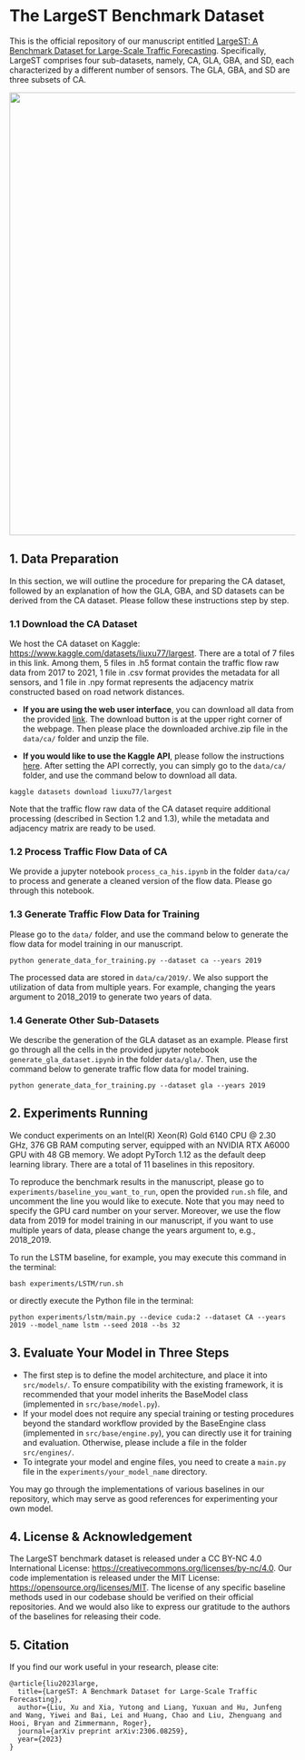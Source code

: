 # The LargeST Benchmark Dataset

This is the official repository of our manuscript entitled [LargeST: A Benchmark Dataset for Large-Scale Traffic Forecasting](https://arxiv.org/pdf/2306.08259.pdf). Specifically, LargeST comprises four sub-datasets, namely, CA, GLA, GBA, and SD, each characterized by a different number of sensors. The GLA, GBA, and SD are three subsets of CA.

<img src='img/overview.png' width='780px'>


## 1. Data Preparation
In this section, we will outline the procedure for preparing the CA dataset, followed by an explanation of how the GLA, GBA, and SD datasets can be derived from the CA dataset. Please follow these instructions step by step.

### 1.1 Download the CA Dataset
We host the CA dataset on Kaggle: https://www.kaggle.com/datasets/liuxu77/largest. There are a total of 7 files in this link. Among them, 5 files in .h5 format contain the traffic flow raw data from 2017 to 2021, 1 file in .csv format provides the metadata for all sensors, and 1 file in .npy format represents the adjacency matrix constructed based on road network distances.

- **If you are using the web user interface**, you can download all data from the provided [link](https://www.kaggle.com/datasets/liuxu77/largest). The download button is at the upper right corner of the webpage. Then please place the downloaded archive.zip file in the `data/ca/` folder and unzip the file.

- **If you would like to use the Kaggle API**, please follow the instructions [here](https://github.com/Kaggle/kaggle-api). After setting the API correctly, you can simply go to the `data/ca/` folder, and use the command below to download all data.
```
kaggle datasets download liuxu77/largest
```

Note that the traffic flow raw data of the CA dataset require additional processing (described in Section 1.2 and 1.3), while the metadata and adjacency matrix are ready to be used.

### 1.2 Process Traffic Flow Data of CA
We provide a jupyter notebook `process_ca_his.ipynb` in the folder `data/ca/` to process and generate a cleaned version of the flow data. Please go through this notebook.

### 1.3 Generate Traffic Flow Data for Training
Please go to the `data/` folder, and use the command below to generate the flow data for model training in our manuscript.
```
python generate_data_for_training.py --dataset ca --years 2019
```
The processed data are stored in `data/ca/2019/`. We also support the utilization of data from multiple years. For example, changing the years argument to 2018_2019 to generate two years of data.

### 1.4 Generate Other Sub-Datasets
We describe the generation of the GLA dataset as an example. Please first go through all the cells in the provided jupyter notebook `generate_gla_dataset.ipynb` in the folder `data/gla/`. Then, use the command below to generate traffic flow data for model training.
```
python generate_data_for_training.py --dataset gla --years 2019
```


## 2. Experiments Running
We conduct experiments on an Intel(R) Xeon(R) Gold 6140 CPU @ 2.30 GHz, 376 GB RAM computing server, equipped with an NVIDIA RTX A6000 GPU with 48 GB memory. We adopt PyTorch 1.12 as the default deep learning library. There are a total of 11 baselines in this repository.

To reproduce the benchmark results in the manuscript, please go to `experiments/baseline_you_want_to_run`, open the provided `run.sh` file, and uncomment the line you would like to execute. Note that you may need to specify the GPU card number on your server. Moreover, we use the flow data from 2019 for model training in our manuscript, if you want to use multiple years of data, please change the years argument to, e.g., 2018_2019.

To run the LSTM baseline, for example, you may execute this command in the terminal:
```
bash experiments/LSTM/run.sh
```
or directly execute the Python file in the terminal:
```
python experiments/lstm/main.py --device cuda:2 --dataset CA --years 2019 --model_name lstm --seed 2018 --bs 32
```


## 3. Evaluate Your Model in Three Steps
- The first step is to define the model architecture, and place it into `src/models/`. To ensure compatibility with the existing framework, it is recommended that your model inherits the BaseModel class (implemented in `src/base/model.py`).
- If your model does not require any special training or testing procedures beyond the standard workflow provided by the BaseEngine class (implemented in `src/base/engine.py`), you can directly use it for training and evaluation. Otherwise, please include a file in the folder `src/engines/`.
- To integrate your model and engine files, you need to create a `main.py` file in the `experiments/your_model_name` directory.

You may go through the implementations of various baselines in our repository, which may serve as good references for experimenting your own model.


## 4. License \& Acknowledgement
The LargeST benchmark dataset is released under a CC BY-NC 4.0 International License: https://creativecommons.org/licenses/by-nc/4.0. Our code implementation is released under the MIT License: https://opensource.org/licenses/MIT. The license of any specific baseline methods used in our codebase should be verified on their official repositories. And we would also like to express our gratitude to the authors of the baselines for releasing their code.


## 5. Citation
If you find our work useful in your research, please cite:
```
@article{liu2023large,
  title={LargeST: A Benchmark Dataset for Large-Scale Traffic Forecasting},
  author={Liu, Xu and Xia, Yutong and Liang, Yuxuan and Hu, Junfeng and Wang, Yiwei and Bai, Lei and Huang, Chao and Liu, Zhenguang and Hooi, Bryan and Zimmermann, Roger},
  journal={arXiv preprint arXiv:2306.08259},
  year={2023}
}
```
